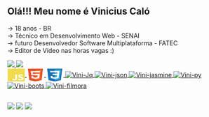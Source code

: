 ## Olá!!! Meu nome é Vinicius Caló

-> 18 anos - BR <br>
-> Técnico em Desenvolvimento Web - SENAI<br>
-> futuro Desenvolvedor Software Multiplataforma - FATEC<br>
-> Editor de Vídeo nas horas vagas :)<br>

<div>
  <a href = "https://github.com/ViniciusCalo">
  <img height = "180em" src = "https://github-readme-stats.vercel.app/api?username=ViniciusCalo&show_icons=true&theme=algolia&include_all_commits=true&count_private=true"/>
  <img height = "180em" src = "https://github-readme-stats.vercel.app/api/top-langs/?username=ViniciusCalo&layout=compact&langs_count=16&theme=algolia"/>
</div>
  <div>
  <img align="center" alt="Vini-Js" height="30" width="40" src="https://raw.githubusercontent.com/devicons/devicon/master/icons/javascript/javascript-plain.svg">
  <img align="center" alt="Vini-HTML" height="30" width="40" src="https://raw.githubusercontent.com/devicons/devicon/master/icons/html5/html5-original.svg">
  <img align="center" alt="Vini-CSS" height="30" width="40" src="https://raw.githubusercontent.com/devicons/devicon/master/icons/css3/css3-original.svg">
  <img align="center" alt="Vini-Jq" height="40" width="50" src="https://cdn.jsdelivr.net/gh/devicons/devicon/icons/jquery/jquery-plain-wordmark.svg" />
  <img align="center" alt="Vini-json" height="40" width="40" src="https://img.icons8.com/material-rounded/48/000000/json.png" /> 
  <img align="center" alt="Vini-jasmine" height="40" width="40" src="https://cdn.jsdelivr.net/gh/devicons/devicon/icons/jasmine/jasmine-plain-wordmark.svg" />
  <img align="center" alt="Vini-py" height="40" width="40"src="https://cdn.jsdelivr.net/gh/devicons/devicon/icons/python/python-original.svg" />
  <img align="center" alt="Vini-boots" height="30" width="40" src="https://cdn.jsdelivr.net/gh/devicons/devicon/icons/bootstrap/bootstrap-original.svg" />
  <img align="center" alt="Vini-filmora" height="40" width="40"src="https://img.icons8.com/color/48/000000/filmora.png" />
</div>

  ##
  
  <div>
      <a href="https://instagram.com/oviniciuscalo" target="_blank"><img src="https://img.shields.io/badge/-Instagram-%23E4405F?style=for-the-badge&logo=instagram&logoColor=white" target="_blank"></a>
     <a href = "mailto:vini.stcal@gmail.com"><img src="https://img.shields.io/badge/-Gmail-%23333?style=for-the-badge&logo=gmail&logoColor=white" target="_blank"></a>
   <a href="https://www.linkedin.com/in/vinicius-caló-5171b51b3" target="_blank"><img src="https://img.shields.io/badge/-LinkedIn-%230077B5?style=for-the-badge&logo=linkedin&logoColor=white" target="_blank"></a> 
  </div>
